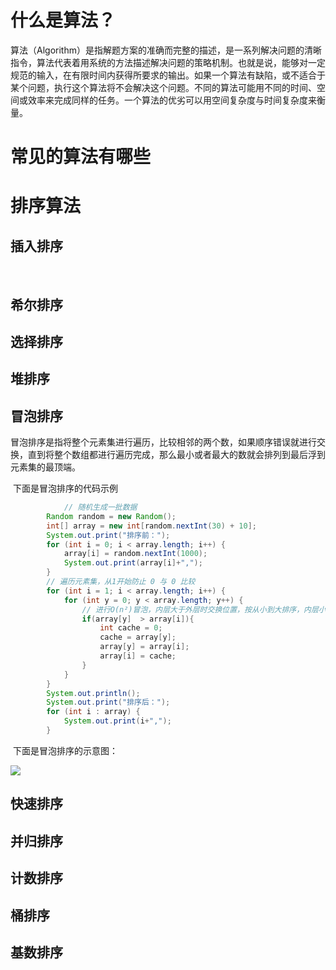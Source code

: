 # 什么是算法？

​     	算法（Algorithm）是指解题方案的准确而完整的描述，是一系列解决问题的清晰指令，算法代表着用系统的方法描述解决问题的策略机制。也就是说，能够对一定规范的输入，在有限时间内获得所要求的输出。如果一个算法有缺陷，或不适合于某个问题，执行这个算法将不会解决这个问题。不同的算法可能用不同的时间、空间或效率来完成同样的任务。一个算法的优劣可以用空间复杂度与时间复杂度来衡量。 

# 常见的算法有哪些







# 排序算法

## 插入排序

​		

## 希尔排序

## 选择排序

## 堆排序

## 冒泡排序

​		冒泡排序是指将整个元素集进行遍历，比较相邻的两个数，如果顺序错误就进行交换，直到将整个数组都进行遍历完成，那么最小或者最大的数就会排列到最后浮到元素集的最顶端。

​		下面是冒泡排序的代码示例

```java
   			// 随机生成一批数据
        Random random = new Random();
        int[] array = new int[random.nextInt(30) + 10];
        System.out.print("排序前：");
        for (int i = 0; i < array.length; i++) {
            array[i] = random.nextInt(1000);
            System.out.print(array[i]+",");
        }
        // 遍历元素集，从1开始防止 0 与 0 比较
        for (int i = 1; i < array.length; i++) {
            for (int y = 0; y < array.length; y++) {
                // 进行O(n²)冒泡，内层大于外层时交换位置，按从小到大排序，内层小于外层时交换位置，从大到小
                if(array[y]  > array[i]){
                    int cache = 0;
                    cache = array[y];
                    array[y] = array[i];
                    array[i] = cache;
                }
            }
        }
        System.out.println();
        System.out.print("排序后：");
        for (int i : array) {
            System.out.print(i+",");
        }
```

​		下面是冒泡排序的示意图：

![	](https://images2017.cnblogs.com/blog/849589/201710/849589-20171015223238449-2146169197.gif)

## 快速排序

## 并归排序

## 计数排序

## 桶排序

## 基数排序